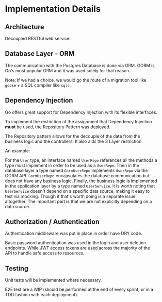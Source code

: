 # Implementation Details

## Architecture

Decoupled RESTful web service.

## Database Layer - ORM

The communication with the Postgres Database is done via ORM. GORM is Go's most popular ORM and it was used solely for that reason.

Note: If we had a choice, we would go the route of a migration tool like `goose` + a SQL compiler like `sqlc`.

## Dependency Injection

Go offers great support for Dependency Injection with its flexible interfaces.

To implement the restriction of the assignment that Dependency Injection **must** be used, the Repository Pattern was deployed.

The Repository pattern allows for the decouple of the data from the business logic and the controllers. It also aids the 3 Layer restriction.

An example:

For the `User` type, an interface named `UserRepo` references all the methods a type must implement in order to be used as a `UserRepo`. 
Then in the database layer a type named `GormUserRepo` implements `UserRepo` via the  GORM API. `GormUserRepo` encapsulates the database communication but does not have any business logic. 
Finally, the business logic is implemented in the application layer by a type named `UserService`.
It is worth noting that `UserService` doesn't depend on a specific data source, making it easy to test via mocking. Though if that's worth doing is a separate issue altogether. The important part is that we are not explicitly depending on a data source.

## Authorization / Authentication

Authentication middleware was put in place in order have DRY code. 

Basic password authentication was used in the login and user deletion endpoints. While JWT access tokens are used across the majority of the API to handle safe access to resources.

## Testing

Unit tests will be implemented where necessary.

E2E test are a WIP (should be performed at the end of every sprint, or in a TDD fashion with each deployment).
